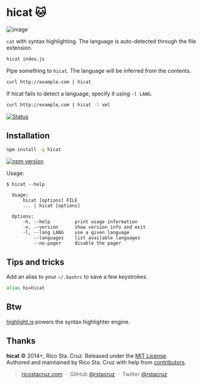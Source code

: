 # hicat :cat:

![image](https://raw.githubusercontent.com/rstacruz/hicat/gh-pages/hicat.gif)

`cat` with syntax highlighting. The language is auto-detected through the file
extension.

```sh
hicat index.js
```

Pipe something to `hicat`. The language will be inferred from the contents.

```sh
curl http://example.com | hicat
```

If hicat fails to detect a language, specify it using `-l LANG`.

```sh
curl http://example.com | hicat -l xml
```

[![Status](https://travis-ci.org/rstacruz/hicat.svg?branch=master)](https://travis-ci.org/rstacruz/hicat)

## Installation

```sh
npm install -g hicat
```

[![npm version](https://badge.fury.io/js/hicat.svg)](https://npmjs.org/package/hicat "View this project on npm")

Usage:

    $ hicat --help

      Usage:
          hicat [options] FILE
          ... | hicat [options]

      Options:
          -h, --help         print usage information
          -v, --version      show version info and exit
          -l, --lang LANG    use a given language
              --languages    list available languages
              --no-pager     disable the pager

## Tips and tricks

Add an alias to your `~/.bashrc` to save a few keystrokes.

```sh
alias hi=hicat
```

## Btw

[highlight.js] powers the syntax highlighter engine.

## Thanks

**hicat** © 2014+, Rico Sta. Cruz. Released under the [MIT License].<br>
Authored and maintained by Rico Sta. Cruz with help from [contributors].

> [ricostacruz.com](http://ricostacruz.com) &nbsp;&middot;&nbsp;
> GitHub [@rstacruz](https://github.com/rstacruz) &nbsp;&middot;&nbsp;
> Twitter [@rstacruz](https://twitter.com/rstacruz)

[mit license]: https://mit-license.org/
[contributors]: https://github.com/rstacruz/hicat/contributors
[highlight.js]: https://highlightjs.org